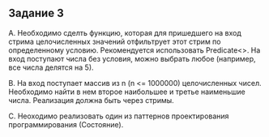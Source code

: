 Задание 3
---

A. Необходимо сделть функцию, которая для пришедшего на вход стрима целочисленных значений отфильтрует этот стрим по определенному условию. Рекомендуется использовать Predicate<>.
На вход поступают числа без условия, можно выбрать любое (например, все числа делятся на 5).

B. На вход поступает массив из n (n <= 1000000) целочисленных чисел. Необходимо найти в нем второе наибольшее и третье наименьшие числа. Реализация должна быть через стримы.

C. Неоходимо реализовать один из паттернов проектирования программирования (Состояние).
